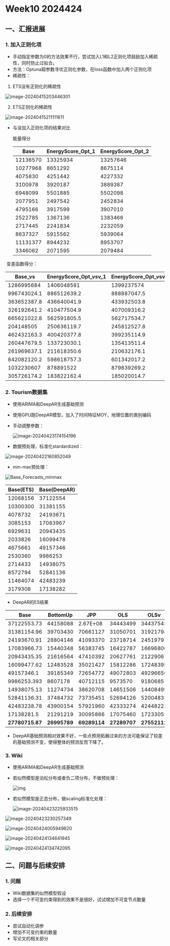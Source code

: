 # Week10 2024424

## 一、汇报进展

### 1. 加入正则化项

* 手动指定参数为0的方法效果不行，尝试加入L1和L2正则化项鼓励加入稀疏性，同时防止过拟合。
* 方法：Optuna超参数寻优正则化参数，在loss函数中加入两个正则化项
* 稀疏性：

1. ETS没有正则化的稀疏性

![image-20240415203446301](Typora_images/image-20240415203446301.png)

2. ETS正则化的稀疏性

![image-20240415211111611](Typora_images/image-20240415211111611.png)

* 与没加入正则化项的结果对比

  能量得分

  | Base     | EnergyScore_Opt_1 | EnergyScore_Opt_2 |
  | -------- | ----------------- | ----------------- |
  | 12136570 | 13325934          | 13257646          |
  | 10277968 | 8651292           | 8675114           |
  | 4075830  | 4251442           | 4227332           |
  | 3100978  | 3920187           | 3889387           |
  | 6948099  | 5501885           | 5502098           |
  | 2077951  | 2497542           | 2452834           |
  | 4795166  | 3917599           | 3907010           |
  | 2522785  | 1367136           | 1383466           |
  | 2717445  | 2241834           | 2232059           |
  | 8637327  | 5915562           | 5939064           |
  | 11131377 | 8944232           | 8953707           |
  | 3346062  | 2071595           | 2079484           |



​	变差函数得分：

| Base_vs     | EnergyScore_Opt_vsv_1 | EnergyScore_Opt_vsv_2 |
| ----------- | --------------------- | --------------------- |
| 1286995684  | 1406048581            | 1399237574            |
| 996743024.1 | 886512639.2           | 888887047.5           |
| 363652387.8 | 436640041.9           | 433932503.8           |
| 326192641.2 | 410477504.9           | 407009316.2           |
| 665621022.8 | 562591805.5           | 562717534.7           |
| 204148505   | 250636119.7           | 245812527.8           |
| 462432163.3 | 400420377.8           | 399235114.9           |
| 260447679.5 | 133723030.1           | 135413511.4           |
| 261969637.1 | 211618350.6           | 210632176.1           |
| 842082120.2 | 598618757.3           | 601342017.2           |
| 1032230607  | 878891522             | 879839269.2           |
| 305726174.2 | 183822162.4           | 185020014.7           |

### 2. Tourism数据集

* 使用ARIMA和DeepAR生成基础预测

* 使用GPU跑DeepAR模型，加入了时间特征MOY，地理位置的类别编码

* 手动调整参数：

  ![image-20240423174154196](Typora_images/image-20240423174154196.png)

* 数据预处理，标准化stardardized：

![image-20240422160852049](Typora_images/image-20240422160852049.png)

* min-max预处理：

![Base_Forecasts_minmax](Typora_images/Base_Forecasts_minmax.png)



| Base(ETS) | Base(DeepAR) |
| --------- | ------------ |
| 12068156  | 37122554     |
| 10300300  | 31381155     |
| 4078732   | 24193671     |
| 3085153   | 17083967     |
| 6929631   | 20943435     |
| 2033826   | 16099478     |
| 4675661   | 49157346     |
| 2530360   | 9986253      |
| 2714433   | 14938075     |
| 8572794   | 52841136     |
| 11464074  | 42483239     |
| 3179308   | 17138282     |

* DeepAR的ES结果

| Base            | BottomUp     | JPP          | OLS          | OLSv         | WLS          | WLSv         | esopt        |
| --------------- | ------------ | ------------ | ------------ | ------------ | ------------ | ------------ | ------------ |
| 37122553.73     | 44158088     | 2.67E+08     | 34443499     | 34437543     | 38896838     | 36120358     | 37545702     |
| 31381154.96     | 39703430     | 70661127     | 31050701     | 31921794     | 32853401     | 32192238     | 30222057     |
| 24193670.91     | 28804146     | 41093370     | 23718714     | 24519797     | 24219911     | 23575460     | 23122418     |
| 17083966.73     | 15440348     | 56383745     | 16422787     | 16696800     | 16235629     | 16869168     | 7500510      |
| 20943435.35     | 21616564     | 47410392     | 20627761     | 21229067     | 20903511     | 21720224     | 21474410     |
| 16099477.62     | 12483528     | 35021427     | 15812286     | 17248399     | 12324830     | 17415741     | 17729303     |
| 49157346.1      | 39185349     | 72654772     | 49072803     | 49296656     | 45725511     | 49295671     | 45825772     |
| 9986253.393     | 8607178      | 40712115     | 9573570      | 9180685      | 8576746      | 8879502      | 5992555      |
| 14938075.13     | 11274734     | 38620708     | 14651506     | 14408499     | 13239164     | 14308060     | 13068676     |
| 52841136.31     | 37484732     | 73735451     | 52694126     | 52004835     | 50013491     | 51664632     | 47414578     |
| 42483238.78     | 43900154     | 57921960     | 42333274     | 42448223     | 44011880     | 42513923     | 41327429     |
| 17138281.5      | 21291219     | 30095866     | 17075460     | 17233051     | 18397112     | 17296686     | 17408617     |
| **27780715.87** | **26995789** | **69289114** | **27289707** | **27552112** | **27116502** | **27654305** | **25719336** |

* DeepAR基础预测相对效果不好，一些点预测拓展过来的方法可能保证了较差的基础预测不变，使得整体的预测反而下降了。

### 3. Wiki

* 使用ARIMA和DeepAR生成基础预测

* 若似然模型是泊松分布或者负二项分布，不做预处理：

  ![img](Typora_images/file:///D:/Backup/Downloads/fig.png)

* 若似然模型是正态分布，做scaling标准化处理：

  ![image-20240423225933515](Typora_images/image-20240423225933515.png)

![image-20240423230257349](Typora_images/image-20240423230257349.png)

![image-20240424005949620](Typora_images/image-20240424005949620.png)

![image-20240424134641945](Typora_images/image-20240424134641945.png)

![image-20240424134742095](Typora_images/image-20240424134742095.png)

## 二、问题与后续安排

### 1. 问题

* Wiki数据集的似然模型假设
* 选择一个不可变约束得到的效果不是很好，试试增加不可变节点数量

### 2. 后续安排

* 尝试自动化调参
* 增加不可变约束的数量
* 写论文的相关部分